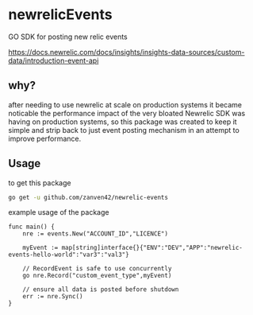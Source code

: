 # newrelicEvents

GO SDK for posting new relic events

https://docs.newrelic.com/docs/insights/insights-data-sources/custom-data/introduction-event-api

## why?

after needing to use newrelic at scale on production systems it became
noticable the performance impact of the very bloated Newrelic SDK was
having on production systems, so this package was created to keep it simple
and strip back to just event posting mechanism in an attempt to improve performance.

## Usage

to get this package
```sh
go get -u github.com/zanven42/newrelic-events
```
example usage of the package
```golang
func main() {
    nre := events.New("ACCOUNT_ID","LICENCE")
    
    myEvent := map[string]interface{}{"ENV":"DEV","APP":"newrelic-events-hello-world":"var3":"val3"}

    // RecordEvent is safe to use concurrently
    go nre.Record("custom_event_type",myEvent)

    // ensure all data is posted before shutdown
    err := nre.Sync()
}
```
